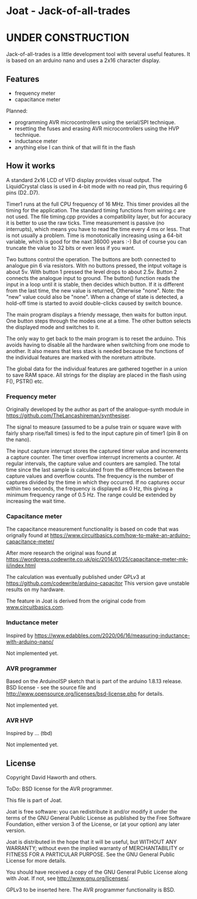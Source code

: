 # Joat - Jack-of-all-trades

# UNDER CONSTRUCTION

Jack-of-all-trades is a little development tool with several useful features. It is based on an
arduino nano and uses a 2x16 character display.

## Features

* frequency meter
* capacitance meter

Planned:
* programming AVR microcontrollers using the serial/SPI technique.
* resetting the fuses and erasing AVR microcontrollers using the HVP technique.
* inductance meter
* anything else I can think of that will fit in the flash

## How it works

A standard 2x16 LCD of VFD display provides visual output. The LiquidCrystal class is
used in 4-bit mode with no read pin, thus requiring 6 pins (D2..D7).

Timer1 runs at the full CPU frequency of 16 MHz. This timer provides all the timing for
the application. The standard timing functions from wiring.c are not used. The file timing.cpp
provides a compatibility layer, but for accuracy it is better to use the raw ticks. Time measurement
is passive (no interrupts), which means you have to read the time every 4 ms or less. That is
not usually a problem. Time is monotonically increasing using a 64-bit variable, which is good for the
naxt 36000 years :-) But of course you can truncate the value to 32 bits or even less if you want.

Two buttons control the operation. The buttons are both connected to analogue pin 6 via resistors.
With no buttons pressed, the intput voltage is about 5v. With button 1 pressed the level drops to about 2.5v.
Button 2 connects the analogue input to ground. The button() function reads the input in a loop until it
is stable, then decides which button. If it is different from the last time, the new value is returned,
Otherwise "none". Note: the "new" value could also be "none". When a change of state is detected, a hold-off
time is started to avoid double-clicks caused by switch bounce.

The main program displays a friendy message, then waits for button input. One button steps through the
modes one at a time. The other button selects the displayed mode and switches to it.

The only way to get back to the main program is to reset the arduino. This avoids having to
disable all the hardware when switching from one mode to another. It also means that less stack is needed
because the functions of the individual features are marked with the noreturn attribute.

The global data for the individual features are gathered together in a union to save RAM space. All
strings for the display are placed in the flash using F(), PSTR() etc.

### Frequency meter

Originally developed by the author as part of the analogue-synth module in
https://github.com/TheLancashireman/synthesiser.

The signal to measure (assumed to be a pulse train or square wave with fairly sharp rise/fall times)
is fed to the input capture pin of timer1 (pin 8 on the nano).

The input capture interrupt stores the captured timer value and increments a capture counter.
The timer overflow interrupt increments a counter. At regular intervals, the capture value and
counters are sampled. The total time since the last sample is calculated from the differences
between the capture values and overflow counts. The frequency is the number of captures
divided by the time in which they occurred. If no captures occur within two seconds, the
frequency is displayed as 0 Hz, this giving a minimum frequency range of 0.5 Hz. The range could be
extended by increasing the wait time.

### Capacitance meter

The capacitance measurement functionality is based on code that was orignally found at
https://www.circuitbasics.com/how-to-make-an-arduino-capacitance-meter/

After more research the original was found at
https://wordpress.codewrite.co.uk/pic/2014/01/25/capacitance-meter-mk-ii/index.html

The calculation was eventually published under GPLv3 at https://github.com/codewrite/arduino-capacitor
This version gave unstable results on my hardware.

The feature in Joat is derived from the original code from www.circuitbasics.com.

### Inductance meter

Inspired by https://www.edabbles.com/2020/06/16/measuring-inductance-with-arduino-nano/

Not implemented yet.

### AVR programmer

Based on the ArduinoISP sketch that is part of the arduino 1.8.13 release. BSD license -
see the source file and http://www.opensource.org/licenses/bsd-license.php for details.

Not implemented yet.

### AVR HVP

Inspired by ... (tbd)

Not implemented yet.

## License

Copyright David Haworth and others.

ToDo: BSD license for the AVR programmer.

This file is part of Joat.

Joat is free software: you can redistribute it and/or modify
it under the terms of the GNU General Public License as published by
the Free Software Foundation, either version 3 of the License, or
(at your option) any later version.

Joat is distributed in the hope that it will be useful,
but WITHOUT ANY WARRANTY; without even the implied warranty of
MERCHANTABILITY or FITNESS FOR A PARTICULAR PURPOSE.  See the
GNU General Public License for more details.

You should have received a copy of the GNU General Public License
along with Joat.  If not, see <http://www.gnu.org/licenses/>.


GPLv3 to be inserted here. The AVR programmer functionality is BSD.
